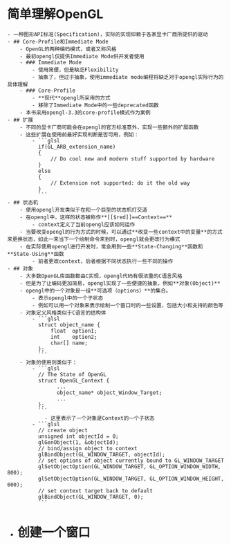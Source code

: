 # 简单理解OpenGL
	- 一种图形API标准(Specification)，实际的实现仰赖于各家显卡厂商所提供的驱动
	- ## Core-Profile和Immediate Mode
		- OpenGL的两种编码模式，或者又称风格
		- 最初opengl仅提供Immediate Mode供开发者使用
		- ### Immediate Mode
			- 使用简便，但是缺乏Flexibility
			- 抽象了，但过于抽象，使用immediate mode编程将缺乏对于opengl实际行为的具体理解
		- ### Core-Profile
			- **现代**opengl所采用的方式
			- 移除了Immediate Mode中的一些deprecated函数
		- 本书采用opengl-3.3的core-profile模式作为案例
	- ## 扩展
		- 不同的显卡厂商可能会在opengl的官方标准意外，实现一些额外的扩展函数
		- 这些扩展在使用前最好实现判断是否可用，例如：
			- ```glsl
			  if(GL_ARB_extension_name)
			  {
			      // Do cool new and modern stuff supported by hardware
			  }
			  else
			  {
			      // Extension not supported: do it the old way
			  }
			  ```
	- ## 状态机
		- 使用opengl开发类似于在和一个巨型的状态机打交道
		- 在opengl中，这样的状态被称作**[[$red]]==Context==**
			- context定义了当前opengl应该如何运作
		- 当要改变opengl的行为方式的时候，可以通过**改变一些context中的变量**的方式来更换状态，如此一来当下一个绘制命令来到时，opengl就会更改行为模式
		- 在实际使用opengl进行开发时，常会用到一些**State-Changing**函数和**State-Using**函数
			- 前者更改context，后者根据不同状态执行一些不同的操作
	- ## 对象
		- 大多数OpenGL库函数都由C实现，opengl代码有很浓重的C语言风格
		- 但是为了让编码更加简易，opengl实现了一些便捷的抽象，例如**对象(Object)**
		- opengl中的一个对象是一组**可选项（options）**的集合。
			- 表示opengl中的一个子状态
			- 例如可以用一个对象来表示绘制一个窗口时的一些设置，包括大小和支持的颜色等
		- 对象定义风格类似于C语言的结构体
			- ```glsl
			  struct object_name {
			      float  option1;
			      int    option2;
			      char[] name;
			  };
			  ```
		- 对象的使用则类似于：
			- ```glsl
			  // The State of OpenGL
			  struct OpenGL_Context {
			    	...
			    	object_name* object_Window_Target;
			    	...  	
			  };
			  ```
				- 这里表示了一个对象是Context的一个子状态
			- ```glsl
			  // create object
			  unsigned int objectId = 0;
			  glGenObject(1, &objectId);
			  // bind/assign object to context
			  glBindObject(GL_WINDOW_TARGET, objectId);
			  // set options of object currently bound to GL_WINDOW_TARGET
			  glSetObjectOption(GL_WINDOW_TARGET, GL_OPTION_WINDOW_WIDTH,  800);
			  glSetObjectOption(GL_WINDOW_TARGET, GL_OPTION_WINDOW_HEIGHT, 600);
			  // set context target back to default
			  glBindObject(GL_WINDOW_TARGET, 0);
			  ```
- # 创建一个窗口